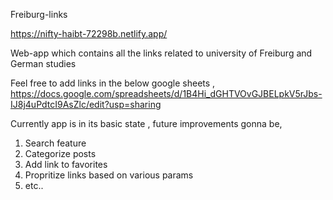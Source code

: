 Freiburg-links

https://nifty-haibt-72298b.netlify.app/

Web-app which contains all the links related to university of Freiburg and German studies

Feel free to add links in the below google sheets ,
https://docs.google.com/spreadsheets/d/1B4Hi_dGHTVOvGJBELpkV5rJbs-IJ8j4uPdtcI9AsZlc/edit?usp=sharing


Currently app is in its basic state , future improvements gonna be,
1) Search feature
2) Categorize posts
3) Add link to favorites
4) Propritize links based on various params
5) etc..
